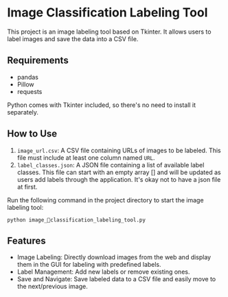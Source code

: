 # Image Classification Labeling Tool
This project is an image labeling tool based on Tkinter. It allows users to label images and save the data into a CSV file.


## Requirements
* pandas
* Pillow
* requests

Python comes with Tkinter included, so there's no need to install it separately.


## How to Use
1. `image_url.csv`: A CSV file containing URLs of images to be labeled. This file must include at least one column named `URL`.
2. `label_classes.json`: A JSON file containing a list of available label classes. This file can start with an empty array [] and will be updated as users add labels through the application. It's okay not to have a json file at first.

Run the following command in the project directory to start the image labeling tool:
```
python image_classification_labeling_tool.py
```


## Features
* Image Labeling: Directly download images from the web and display them in the GUI for labeling with predefined labels.
* Label Management: Add new labels or remove existing ones.
* Save and Navigate: Save labeled data to a CSV file and easily move to the next/previous image.
